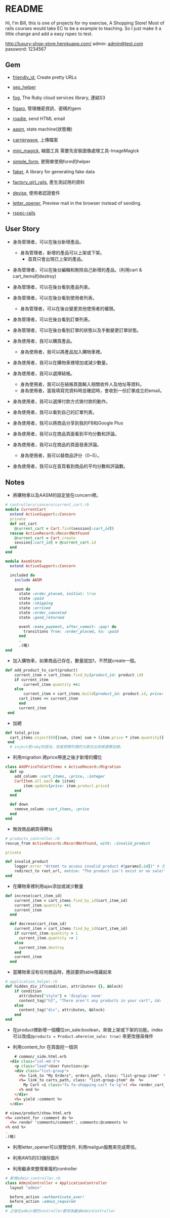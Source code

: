 # README
Hi, I'm Bill, this is one of projects for my exercise, A Shopping Store!
Most of rails courses would take EC to be a example to teaching.
So I just make it a little change and add a easy rspec to test.

http://luxury-shop-store.herokuapp.com/
admin: admin@test.com
password: 1234567

## Gem
- [friendly_id](https://github.com/norman/friendly_id), Create pretty URLs

- [seo_helper](https://github.com/techbang/seo_helper)

- [fog](https://github.com/fog/fog), The Ruby cloud services library, 連結S3

- [figaro](https://github.com/laserlemon/figaro), 管理機密資訊、密碼的gem

- [roadie](https://github.com/Mange/roadie), send HTML email

- [aasm](https://github.com/aasm/aasm), state machine(狀態機)

- [carrierwave](https://github.com/carrierwaveuploader/carrierwave), 上傳檔案

- [mini_magick](https://github.com/minimagick/minimagick), 縮圖工具 需要先安裝圖像處理工具-ImageMagick

- [simple_form](https://github.com/plataformatec/simple_form), 更簡單使用form的helper

- [faker](https://github.com/stympy/faker), A library for generating fake data

- [factory_girl_rails](https://github.com/thoughtbot/factory_girl_rails), 產生測試用的資料

- [devise](https://github.com/plataformatec/devise), 使用者認證套件

- [letter_opener](https://github.com/ryanb/letter_opener), Preview mail in the browser instead of sending.

- [rspec-rails](https://github.com/rspec/rspec-rails)

## User Story
- 身為管理者，可以在後台新增產品。
	- 身為管理者，新增的產品可以上架或下架。
		- 首頁只會出現已上架的產品。

- 身為管理者，可以在後台編輯和刪除自己新增的產品。(利用cart & cart_items的destroy)
- 身為管理者，可以在後台看到產品列表。
- 身為管理者，可以在後台看到使用者列表。

	- 身為管理者，可以在後台變更其他使用者的權限。
- 身為管理者，可以在後台看到訂單列表。
- 身為管理者，可以在後台看到訂單的狀態以及手動變更訂單狀態。

- 身為使用者，我可以購買產品。
	- 身為使用者，我可以將產品加入購物車裡。

- 身為使用者，我可以在購物車裡增加或減少數量。
- 身為使用者，我可以選擇結帳。
	- 身為使用者，我可以在結帳頁面輸入相關收件人及地址等資料。
	- 身為使用者，當我填寫完資料時並確認時，會收到一份訂單成立的email。

- 身為使用者，我可以選擇付款方式做付款的動作。
- 身為使用者，我可以看到自己的訂單列表。
- 身為使用者，我可以將商品分享到我的FB和Google Plus
- 身為使用者，我可以在商品頁面看到平均分數和評論。
- 身為使用者，我可以在商品的頁面發表評論。
	- 身為使用者，我可以替商品評分（0~5）。

- 身為使用者，我可以在首頁看到商品的平均分數和評論數。



## Notes
- 將購物車以及AASM的設定放在concern裡。
```ruby
# controllers/concern/current_cart.rb
module CurrentCart
  extend ActiveSupport::Concern
  private
  def set_cart
    @current_cart = Cart.find(session[:cart_id])
  rescue ActiveRecord::RecordNotFound
    @current_cart = Cart.create
    session[:cart_id] = @current_cart.id
  end
end
```
```ruby
module AasmState
  extend ActiveSupport::Concern

  included do
    include AASM

    aasm do
      state :order_placed, initial: true
      state :paid
      state :shipping
      state :arrived
      state :order_canceled
      state :good_returned

      event :make_payment, after_commit: :pay! do
        transitions from: :order_placed, to: :paid
      end
      .
      .(略)
end
```

- 加入購物車，如果商品已存在，數量就加1，不然就create一個。
```ruby
def add_product_to_cart(product)
  	current_item = cart_items.find_by(product_id: product.id)
  	if current_item
  		current_item.quantity +=1
  	else
	  	current_item = cart_items.build(product_id: product.id, price: product.price)
      cart_items << current_item
	  end
	  current_item
 end
```

- 加總
```ruby
def total_price
  cart_items.inject(0){|sum, item| sum + (item.price * item.quantity)}
 end
  # inject是ruby的語法，他會把陣列裡的元素拉出來做運算加總。
```
	
- 利用migration 將price帶進之後才新增的欄位
```ruby
class AddPriceToCartItems < ActiveRecord::Migration
  def up
    add_column :cart_items, :price, :integer
    CartItem.all.each do |item|
    	item.update(price: item.product.price)
    end
  end

  def down
  	remove_column :cart_items, :price
  end
end
```

- 無效商品網頁得轉址
```ruby
# products_controller.rb
rescue_from ActiveRecord::RecordNotFound, with: :invalid_product

private

def invalid_product
	logger.error "Attemt to access invalid product #{params[:id]}" # 添加錯誤訊息到log裡
	redirect_to root_url, notice: "The product isn't exist or on sale!"
end

```



- 在購物車裡利用ajax添加或減少數量
```ruby
def increse(cart_item_id)
    current_item = cart_items.find_by_id(cart_item_id)
    current_item.quantity +=1
    current_item
  end

  def decrese(cart_item_id)
    current_item = cart_items.find_by_id(cart_item_id)
    if current_item.quantity > 1
      current_item.quantity -= 1
    else
      current_item.destroy
    end
    current_item
  end
```

- 當購物車沒有任何商品時，應該要把table隱藏起來
```ruby 
# application_helper.rb
def hidden_div_if(condition, attributes= {}, &block)
    if condition
      attributes["style"] = 'display: none'
      content_tag("h2", "There aren't any products in your cart", id: 'no_item_message')
    else
      content_tag("div", attributes, &block)
    end
end
```

- 在product裡新增一個欄位on_sale:boolean，來做上架或下架的功能。index 可以改成`@products = Product.where(on_sale: true)` 來更改搜尋條件

- 利用content_for 在頁面挖一個洞
```html
	# common/_side.html.erb
  <div class="col-md-3">
    <p class="lead">User Function</p>
    <div class="list-group">
      <%= link_to "My Orders", orders_path, class: "list-group-item"  %>
      <%= link_to carts_path, class: "list-group-item" do  %>
        My Cart <i class="fa fa-shopping-cart fa-lg">( <%= render_cart_items_count(@current_cart) %> )</i>
      <% end %>
    </div>
    <%= yield :comment %>
  </div>
```

```html
# views/product/show.html.erb
<%= content_for :comment do %>
  <%= render 'comments/comment', comments:@comments %>
<% end %>
.
.(略)
```

- 利用letter_opener可以預覽信件, 利用mailgun服務來完成寄信。

- 利用AWS的S3儲存圖片

- 利用繼承來整理重複的controller
```ruby
# 新增admin_controller.rb
class AdminController < ApplicationController
  layout "admin"

  before_action :authenticate_user!
  before_action :admin_required
end
# 之後在admin裡的controller都改為繼承AdminController
```